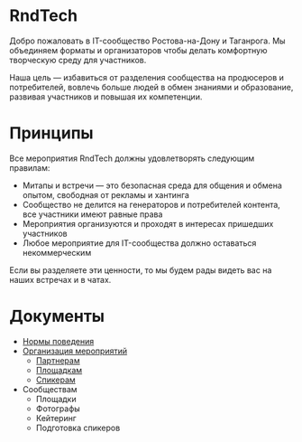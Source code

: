 # RndTech
Добро пожаловать в IT-сообщество Ростова-на-Дону и Таганрога. Мы объединяем форматы и организаторов чтобы делать комфортную творческую среду для участников.

Наша цель — избавиться от разделения сообщества на продюсеров и потребителей, вовлечь больше людей в обмен знаниями и образование, развивая участников и повышая их компетенции.

# Принципы
Все мероприятия RndTech должны удовлетворять следующим правилам:
- Митапы и встречи — это безопасная среда для общения и обмена опытом, свободная от рекламы и хантинга
- Сообщество не делится на генераторов и потребителей контента, все участники имеют равные права
- Мероприятия организуются и проходят в интересах пришедших участников
- Любое мероприятие для IT-сообщества должно оставаться некоммерческим

Если вы разделяете эти ценности, то мы будем рады видеть вас на наших встречах и в чатах.

# Документы
- [Нормы поведения](https://github.com/RndTechCommunity/RndTech/tree/master/code-of-conduct)
- [Организация мероприятий](https://github.com/RndTechCommunity/RndTech/tree/master/events)
	- [Партнерам](https://github.com/RndTechCommunity/RndTech/tree/master/events/partners.md)
	- [Площадкам](https://github.com/RndTechCommunity/RndTech/tree/master/events/places.md)
	- [Спикерам](https://github.com/RndTechCommunity/RndTech/tree/master/events/speakers.md)
- Сообществам
	- Площадки
	- Фотографы
	- Кейтеринг
	- Подготовка спикеров
